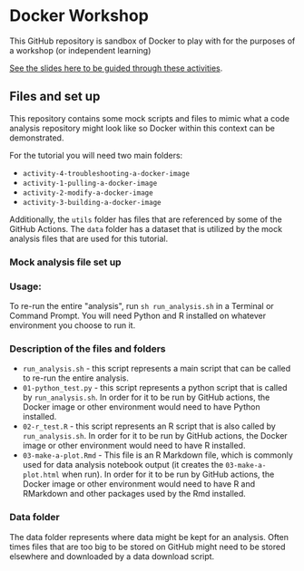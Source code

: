 # Docker Workshop

This GitHub repository is sandbox of Docker to play with for the purposes of a workshop (or independent learning)

[See the slides here to be guided through these activities]().

## Files and set up

This repository contains some mock scripts and files to mimic what a code analysis repository might look like so Docker within this context can be demonstrated.

For the tutorial you will need two main folders:   

- `activity-4-troubleshooting-a-docker-image`
- `activity-1-pulling-a-docker-image`
- `activity-2-modify-a-docker-image`
- `activity-3-building-a-docker-image`



Additionally, the `utils` folder has files that are referenced by some of the GitHub Actions. The `data` folder has a dataset that is utilized by the mock analysis files that are used for this tutorial.

### Mock analysis file set up

### Usage:

To re-run the entire "analysis", run `sh run_analysis.sh` in a Terminal or Command Prompt. You will need Python and R installed on whatever environment you choose to run it.

### Description of the files and folders

- `run_analysis.sh` - this script represents a main script that can be called to re-run the entire analysis.
- `01-python_test.py` - this script represents a python script that is called by `run_analysis.sh`. In order for it to be run by GitHub actions, the Docker image or other environment would need to have Python installed.
- `02-r_test.R` - this script represents an R script that is also called by `run_analysis.sh`. In order for it to be run by GitHub actions, the Docker image or other environment would need to have R installed.
- `03-make-a-plot.Rmd` - This file is an R Markdown file, which is commonly used for data analysis notebook output (it creates the `03-make-a-plot.html` when run). In order for it to be run by GitHub actions, the Docker image or other environment would need to have R and RMarkdown and other packages used by the Rmd installed.

### Data folder

The data folder represents where data might be kept for an analysis. Often times files that are too big to be stored on GitHub might need to be stored elsewhere and downloaded by a data download script.
